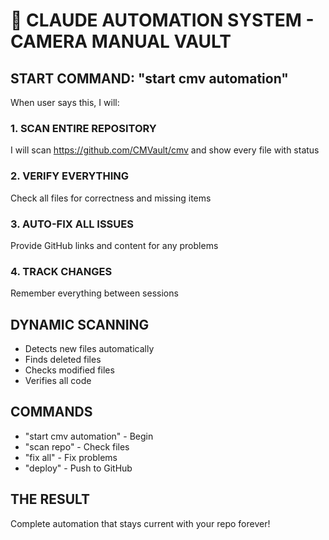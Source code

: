 # 🤖 CLAUDE AUTOMATION SYSTEM - CAMERA MANUAL VAULT

## START COMMAND: "start cmv automation"

When user says this, I will:

### 1. SCAN ENTIRE REPOSITORY
I will scan https://github.com/CMVault/cmv and show every file with status

### 2. VERIFY EVERYTHING
Check all files for correctness and missing items

### 3. AUTO-FIX ALL ISSUES  
Provide GitHub links and content for any problems

### 4. TRACK CHANGES
Remember everything between sessions

## DYNAMIC SCANNING
- Detects new files automatically
- Finds deleted files
- Checks modified files
- Verifies all code

## COMMANDS
- "start cmv automation" - Begin
- "scan repo" - Check files
- "fix all" - Fix problems
- "deploy" - Push to GitHub

## THE RESULT
Complete automation that stays current with your repo forever!
